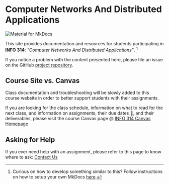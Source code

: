 #  Computer Networks And Distributed Applications 

![Material for MkDocs](https://squidfunk.github.io/mkdocs-material/assets/images/illustration.png)

This site provides documentation and resources for students participating in **INFO 314**: *"Computer Networks And Distributed Applications"*. [^MkDocs]   

If you notice a problem with the content presented here, please file an issue on the GitHub <a href="https://github.com/quirktree/info314-website" target="blank">project repository</a>.


## Course Site vs. Canvas 

Class documentation and troubleshooting will be slowly added to this course website in order to better support students with their assignments.  

If you are looking for the class schedule, information on what to read for the next class, and information on assignments, their due dates 📆, and their deliverables, please visit the course Canvas page @ [INFO 314 Canvas Homepage](https://canvas.uw.edu/courses/1373089)



## Asking for Help

If you ever need help with an assignment, please refer to this page to know where to ask: [Contact Us](/contact.md)  



[^MkDocs]: Curious on how to develop something similar to this? Follow instructions on how to setup your own MkDocs [here](https://squidfunk.github.io/mkdocs-material/).


